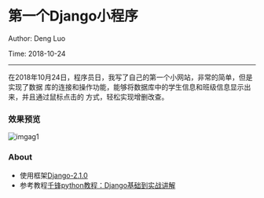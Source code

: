 # 第一个Django小程序
Author: Deng Luo

Time: 2018-10-24

----

在2018年10月24日，程序员日，我写了自己的第一个小网站，非常的简单，但是实现了数据
库的连接和操作功能，能够将数据库中的学生信息和班级信息显示出来，并且通过鼠标点击的
方式，轻松实现增删改查。

### 效果预览

![imgag1]('images/img1.png')


### About

- 使用框架[Django-2.1.0](https://www.djangoproject.com/)
- 参考教程[千锋python教程：Django基础到实战讲解](https://www.bilibili.com/video/av17879644)

